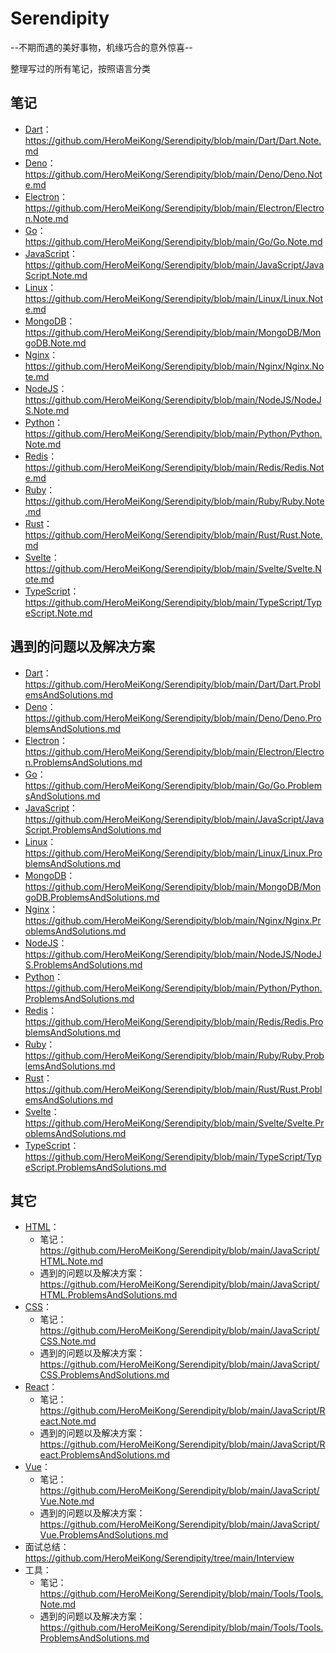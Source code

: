 # Serendipity

--不期而遇的美好事物，机缘巧合的意外惊喜--

整理写过的所有笔记，按照语言分类

## 笔记

- [Dart](https://www.dartcn.com/)：<https://github.com/HeroMeiKong/Serendipity/blob/main/Dart/Dart.Note.md>
- [Deno](https://deno.land/)：<https://github.com/HeroMeiKong/Serendipity/blob/main/Deno/Deno.Note.md>
- [Electron](https://www.electronjs.org/)：<https://github.com/HeroMeiKong/Serendipity/blob/main/Electron/Electron.Note.md>
- [Go](https://golang.org/)：<https://github.com/HeroMeiKong/Serendipity/blob/main/Go/Go.Note.md>
- [JavaScript](https://www.javascript.com/)：<https://github.com/HeroMeiKong/Serendipity/blob/main/JavaScript/JavaScript.Note.md>
- [Linux](https://www.linux.org/)：<https://github.com/HeroMeiKong/Serendipity/blob/main/Linux/Linux.Note.md>
- [MongoDB](https://www.mongodb.com/)：<https://github.com/HeroMeiKong/Serendipity/blob/main/MongoDB/MongoDB.Note.md>
- [Nginx](https://nginx.org/)：<https://github.com/HeroMeiKong/Serendipity/blob/main/Nginx/Nginx.Note.md>
- [NodeJS](https://nodejs.org/zh-cn/)：<https://github.com/HeroMeiKong/Serendipity/blob/main/NodeJS/NodeJS.Note.md>
- [Python](https://www.python.org/)：<https://github.com/HeroMeiKong/Serendipity/blob/main/Python/Python.Note.md>
- [Redis](https://redis.io/)：<https://github.com/HeroMeiKong/Serendipity/blob/main/Redis/Redis.Note.md>
- [Ruby](https://www.ruby-lang.org/zh_cn/)：<https://github.com/HeroMeiKong/Serendipity/blob/main/Ruby/Ruby.Note.md>
- [Rust](https://www.rust-lang.org/zh-CN/)：<https://github.com/HeroMeiKong/Serendipity/blob/main/Rust/Rust.Note.md>
- [Svelte](https://svelte.dev/)：<https://github.com/HeroMeiKong/Serendipity/blob/main/Svelte/Svelte.Note.md>
- [TypeScript](https://www.typescriptlang.org/zh/)：<https://github.com/HeroMeiKong/Serendipity/blob/main/TypeScript/TypeScript.Note.md>

## 遇到的问题以及解决方案

- [Dart](https://www.dartcn.com/)：<https://github.com/HeroMeiKong/Serendipity/blob/main/Dart/Dart.ProblemsAndSolutions.md>
- [Deno](https://deno.land/)：<https://github.com/HeroMeiKong/Serendipity/blob/main/Deno/Deno.ProblemsAndSolutions.md>
- [Electron](https://www.electronjs.org/)：<https://github.com/HeroMeiKong/Serendipity/blob/main/Electron/Electron.ProblemsAndSolutions.md>
- [Go](https://golang.org/)：<https://github.com/HeroMeiKong/Serendipity/blob/main/Go/Go.ProblemsAndSolutions.md>
- [JavaScript](https://www.javascript.com/)：<https://github.com/HeroMeiKong/Serendipity/blob/main/JavaScript/JavaScript.ProblemsAndSolutions.md>
- [Linux](https://www.linux.org/)：<https://github.com/HeroMeiKong/Serendipity/blob/main/Linux/Linux.ProblemsAndSolutions.md>
- [MongoDB](https://www.mongodb.com/)：<https://github.com/HeroMeiKong/Serendipity/blob/main/MongoDB/MongoDB.ProblemsAndSolutions.md>
- [Nginx](https://nginx.org/)：<https://github.com/HeroMeiKong/Serendipity/blob/main/Nginx/Nginx.ProblemsAndSolutions.md>
- [NodeJS](https://nodejs.org/zh-cn/)：<https://github.com/HeroMeiKong/Serendipity/blob/main/NodeJS/NodeJS.ProblemsAndSolutions.md>
- [Python](https://www.python.org/)：<https://github.com/HeroMeiKong/Serendipity/blob/main/Python/Python.ProblemsAndSolutions.md>
- [Redis](https://redis.io/)：<https://github.com/HeroMeiKong/Serendipity/blob/main/Redis/Redis.ProblemsAndSolutions.md>
- [Ruby](https://www.ruby-lang.org/zh_cn/)：<https://github.com/HeroMeiKong/Serendipity/blob/main/Ruby/Ruby.ProblemsAndSolutions.md>
- [Rust](https://www.rust-lang.org/zh-CN/)：<https://github.com/HeroMeiKong/Serendipity/blob/main/Rust/Rust.ProblemsAndSolutions.md>
- [Svelte](https://svelte.dev/)：<https://github.com/HeroMeiKong/Serendipity/blob/main/Svelte/Svelte.ProblemsAndSolutions.md>
- [TypeScript](https://www.typescriptlang.org/zh/)：<https://github.com/HeroMeiKong/Serendipity/blob/main/TypeScript/TypeScript.ProblemsAndSolutions.md>

## 其它

- [HTML](https://developer.mozilla.org/zh-CN/docs/Glossary/HTML)：
  - 笔记：<https://github.com/HeroMeiKong/Serendipity/blob/main/JavaScript/HTML.Note.md>
  - 遇到的问题以及解决方案：<https://github.com/HeroMeiKong/Serendipity/blob/main/JavaScript/HTML.ProblemsAndSolutions.md>
- [CSS](https://developer.mozilla.org/zh-CN/docs/Learn/CSS)：
  - 笔记：<https://github.com/HeroMeiKong/Serendipity/blob/main/JavaScript/CSS.Note.md>
  - 遇到的问题以及解决方案：<https://github.com/HeroMeiKong/Serendipity/blob/main/JavaScript/CSS.ProblemsAndSolutions.md>
- [React](https://reactjs.org/)：
  - 笔记：<https://github.com/HeroMeiKong/Serendipity/blob/main/JavaScript/React.Note.md>
  - 遇到的问题以及解决方案：<https://github.com/HeroMeiKong/Serendipity/blob/main/JavaScript/React.ProblemsAndSolutions.md>
- [Vue](https://cn.vuejs.org/)：
  - 笔记：<https://github.com/HeroMeiKong/Serendipity/blob/main/JavaScript/Vue.Note.md>
  - 遇到的问题以及解决方案：<https://github.com/HeroMeiKong/Serendipity/blob/main/JavaScript/Vue.ProblemsAndSolutions.md>
- 面试总结：<https://github.com/HeroMeiKong/Serendipity/tree/main/Interview>
- 工具：
  - 笔记：<https://github.com/HeroMeiKong/Serendipity/blob/main/Tools/Tools.Note.md>
  - 遇到的问题以及解决方案：<https://github.com/HeroMeiKong/Serendipity/blob/main/Tools/Tools.ProblemsAndSolutions.md>
